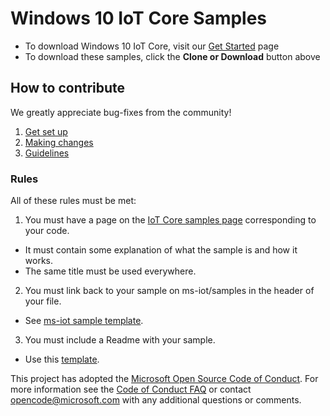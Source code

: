 # Windows 10 IoT Core Samples
* To download Windows 10 IoT Core, visit our [Get Started](https://developer.microsoft.com/en-us/windows/iot/GetStarted) page
* To download these samples, click the **Clone or Download** button above

## How to contribute
We greatly appreciate bug-fixes from the community!

1. [Get set up](Resources/contribute/get-setup.md)
2. [Making changes](Resources/contribute/making-changes.md) 
3. [Guidelines](Resources/contribute/authoring-guidelines.md)

### Rules
All of these rules must be met:

1. You must have a page on the [IoT Core samples page](https://developer.microsoft-int.com/en-us/windows/iot/samples) corresponding to your code.
  * It must contain some explanation of what the sample is and how it works.
  * The same title must be used everywhere.
2. You must link back to your sample on ms-iot/samples in the header of your file. 
  * See [ms-iot sample template](https://github.com/ms-iot/content-private/blob/develop/Resources/contribute/template/sample-template.md).
3. You must include a Readme with your sample.
  * Use this [template](Resources/README.md).

This project has adopted the [Microsoft Open Source Code of Conduct](https://opensource.microsoft.com/codeofconduct/). For more information see the [Code of Conduct FAQ](https://opensource.microsoft.com/codeofconduct/faq/) or contact [opencode@microsoft.com](mailto:opencode@microsoft.com) with any additional questions or comments.